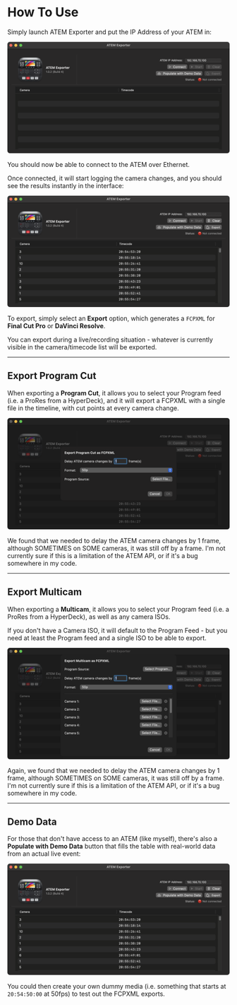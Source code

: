 # How To Use

Simply launch ATEM Exporter and put the IP Address of your ATEM in:

![](/static/default-screen.png)

You should now be able to connect to the ATEM over Ethernet.

Once connected, it will start logging the camera changes, and you should see the results instantly in the interface:

![](/static/demo-data.png)

To export, simply select an **Export** option, which generates a `FCPXML` for **Final Cut Pro** or **DaVinci Resolve**.

You can export during a live/recording situation - whatever is currently visible in the camera/timecode list will be exported.

---

## Export Program Cut

When exporting a **Program Cut**, it allows you to select your Program feed (i.e. a ProRes from a HyperDeck), and it will export a FCPXML with a single file in the timeline, with cut points at every camera change.

![](/static/program-cut.png)

We found that we needed to delay the ATEM camera changes by 1 frame, although SOMETIMES on SOME cameras, it was still off by a frame. I'm not currently sure if this is a limitation of the ATEM API, or if it's a bug somewhere in my code.

---

## Export Multicam

When exporting a **Multicam**, it allows you to select your Program feed (i.e. a ProRes from a HyperDeck), as well as any camera ISOs.

If you don't have a Camera ISO, it will default to the Program Feed - but you need at least the Program feed and a single ISO to be able to export.

![](/static/multicam.png)

Again, we found that we needed to delay the ATEM camera changes by 1 frame, although SOMETIMES on SOME cameras, it was still off by a frame. I'm not currently sure if this is a limitation of the ATEM API, or if it's a bug somewhere in my code.

---

## Demo Data

For those that don't have access to an ATEM (like myself), there's also a **Populate with Demo Data** button that fills the table with real-world data from an actual live event:

![](/static/demo-data.png)

You could then create your own dummy media (i.e. something that starts at `20:54:50:00` at 50fps) to test out the FCPXML exports.